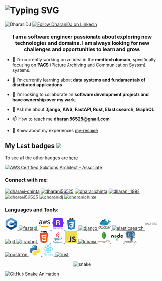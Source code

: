 <!--- <h1 align="center">Hi 👋, I'm Naga Venkata Dharani Viswanadh Chinta, but I go by Dharani.</h1> --->
<!-- HEADING SECTION -->
<h1><img src="https://readme-typing-svg.demolab.com?font=Ubuntu+Mono&weight=700&size=30&pause=1000&color=DA1C10&center=true&vCenter=true&random=false&width=435&lines=Hi+%F0%9F%91%8B%2C+I'm+%40DharaniDJ." alt="Typing SVG" /></h1>

<!-- MISC SECTION -->
<p align="left">
  <img src="https://komarev.com/ghpvc/?username=DharaniDJ&label=Visitors&color=brightgreen&style=flat" alt="DharaniDJ" /> 
  <a href="https://www.linkedin.com/mynetwork/discovery-see-all/?usecase=PEOPLE_FOLLOWS&followMember=dharani-chinta">
    <img src="https://img.shields.io/badge/Follow-DharaniDJ-0A66C2?logo=linkedin" alt="Follow DharaniDJ on LinkedIn">
  </a>
</p>

<h3 align="center">I am a software engineer passionate about exploring new technologies and domains. I am always looking for new challenges and opportunities to learn and grow.</h3>

- 🏥 I'm currently working on an idea in the **medtech domain**, specifically focusing on **PACS** (Picture Archiving and Communication System) systems.

- 🦀  I’m currently learning about **data systems and fundamentals of distributed applications**

- 👑 I’m looking to collaborate on **software development projects and have ownership over my work.**

- 💬 Ask me about **Django, AWS, FastAPI, Rust, Elasticsearch, GraphQL**

- 📫 How to reach me **dharani56525@gmail.com**

- 📄 Know about my experiences [my-resume](https://drive.google.com/file/d/1zJXx1ltOnlDivtqriDQAIk3_Geq6cPrj/view?usp=sharing)


<h2> My Last badges <img src = "https://media.giphy.com/media/3orifgYbnsq43eFsdO/giphy.gif" width="50"> </h2>

To see all the other badges are [here](https://www.credly.com/users/dharani-chinta/badges)

<!--START_SECTION:badges-->
[![AWS Certified Solutions Architect – Associate](https://images.credly.com/size/100x100/images/0e284c3f-5164-4b21-8660-0d84737941bc/image.png)](https://www.credly.com/badges/93b5923d-c70f-4fb0-8d0e-cdfd3fa63772/public_url "AWS Certified Solutions Architect – Associate")

<!--END_SECTION:badges-->

<h3 align="left">Connect with me:</h3>
<p align="left">
<a href="https://linkedin.com/in/dharani-chinta" target="blank"><img align="center" src="https://raw.githubusercontent.com/rahuldkjain/github-profile-readme-generator/master/src/images/icons/Social/linked-in-alt.svg" alt="dharani-chinta" height="30" width="40" /></a>
<a href="https://www.leetcode.com/dharani56525" target="blank"><img align="center" src="https://raw.githubusercontent.com/rahuldkjain/github-profile-readme-generator/master/src/images/icons/Social/leet-code.svg" alt="dharani56525" height="30" width="40" /></a>
<a href="https://instagram.com/dharanichinta" target="blank"><img align="center" src="https://raw.githubusercontent.com/rahuldkjain/github-profile-readme-generator/master/src/images/icons/Social/instagram.svg" alt="dharanichinta" height="30" width="40" /></a>
<a href="https://www.codechef.com/users/dharani_1998" target="blank"><img align="center" src="https://cdn.jsdelivr.net/npm/simple-icons@3.1.0/icons/codechef.svg" alt="dharani_1998" height="30" width="40" /></a>
<a href="https://www.hackerrank.com/dharani56525" target="blank"><img align="center" src="https://raw.githubusercontent.com/rahuldkjain/github-profile-readme-generator/master/src/images/icons/Social/hackerrank.svg" alt="dharani56525" height="30" width="40" /></a>
<a href="https://codeforces.com/profile/dharanidj" target="blank"><img align="center" src="https://raw.githubusercontent.com/rahuldkjain/github-profile-readme-generator/master/src/images/icons/Social/codeforces.svg" alt="dharanidj" height="30" width="40" /></a>
<a href="https://auth.geeksforgeeks.org/user/dharanichinta" target="blank"><img align="center" src="https://raw.githubusercontent.com/rahuldkjain/github-profile-readme-generator/master/src/images/icons/Social/geeks-for-geeks.svg" alt="dharanichinta" height="30" width="40" /></a>
</p>

<h3 align="left">Languages and Tools:</h3>
<p align="left"> <a href="https://www.w3schools.com/cpp/" target="_blank" rel="noreferrer"> <img src="https://raw.githubusercontent.com/devicons/devicon/master/icons/cplusplus/cplusplus-original.svg" alt="cplusplus" width="40" height="40"/> </a> <a href="https://fastapi.tiangolo.com/lo/" target="_blank" rel="noreferrer"> <img src="https://cdn.worldvectorlogo.com/logos/fastapi.svg" alt="fastapi" width="40" height="40"/> </a> <a href="https://aws.amazon.com" target="_blank" rel="noreferrer"> <img src="https://raw.githubusercontent.com/devicons/devicon/master/icons/amazonwebservices/amazonwebservices-original-wordmark.svg" alt="aws" width="40" height="40"/> </a> <a href="https://getbootstrap.com" target="_blank" rel="noreferrer"> <img src="https://raw.githubusercontent.com/devicons/devicon/master/icons/bootstrap/bootstrap-plain-wordmark.svg" alt="bootstrap" width="40" height="40"/> </a>  <a href="https://www.w3schools.com/css/" target="_blank" rel="noreferrer"> <img src="https://raw.githubusercontent.com/devicons/devicon/master/icons/css3/css3-original-wordmark.svg" alt="css3" width="40" height="40"/> </a> <a href="https://www.djangoproject.com/" target="_blank" rel="noreferrer"> <img src="https://cdn.worldvectorlogo.com/logos/django.svg" alt="django" width="40" height="40"/> </a> <a href="https://www.docker.com/" target="_blank" rel="noreferrer"> <img src="https://raw.githubusercontent.com/devicons/devicon/master/icons/docker/docker-original-wordmark.svg" alt="docker" width="40" height="40"/> </a> <a href="https://www.elastic.co" target="_blank" rel="noreferrer"> <img src="https://www.vectorlogo.zone/logos/elastic/elastic-icon.svg" alt="elasticsearch" width="40" height="40"/> </a> <a href="https://expressjs.com" target="_blank" rel="noreferrer"> <img src="https://raw.githubusercontent.com/devicons/devicon/master/icons/express/express-original-wordmark.svg" alt="express" width="40" height="40"/> </a> <a href="https://git-scm.com/" target="_blank" rel="noreferrer"> <img src="https://www.vectorlogo.zone/logos/git-scm/git-scm-icon.svg" alt="git" width="40" height="40"/> </a> <a href="https://graphql.org" target="_blank" rel="noreferrer"> <img src="https://www.vectorlogo.zone/logos/graphql/graphql-icon.svg" alt="graphql" width="40" height="40"/> </a> <a href="https://www.w3.org/html/" target="_blank" rel="noreferrer"> <img src="https://raw.githubusercontent.com/devicons/devicon/master/icons/html5/html5-original-wordmark.svg" alt="html5" width="40" height="40"/> </a> <a href="https://www.java.com" target="_blank" rel="noreferrer"> <img src="https://raw.githubusercontent.com/devicons/devicon/master/icons/java/java-original.svg" alt="java" width="40" height="40"/> </a> <a href="https://developer.mozilla.org/en-US/docs/Web/JavaScript" target="_blank" rel="noreferrer"> <img src="https://raw.githubusercontent.com/devicons/devicon/master/icons/javascript/javascript-original.svg" alt="javascript" width="40" height="40"/> </a> <a href="https://www.elastic.co/kibana" target="_blank" rel="noreferrer"> <img src="https://www.vectorlogo.zone/logos/elasticco_kibana/elasticco_kibana-icon.svg" alt="kibana" width="40" height="40"/> </a> <a href="https://www.mongodb.com/" target="_blank" rel="noreferrer"> <img src="https://raw.githubusercontent.com/devicons/devicon/master/icons/mongodb/mongodb-original-wordmark.svg" alt="mongodb" width="40" height="40"/> </a> <a href="https://nodejs.org" target="_blank" rel="noreferrer"> <img src="https://raw.githubusercontent.com/devicons/devicon/master/icons/nodejs/nodejs-original-wordmark.svg" alt="nodejs" width="40" height="40"/> </a> <a href="https://www.postgresql.org" target="_blank" rel="noreferrer"> <img src="https://raw.githubusercontent.com/devicons/devicon/master/icons/postgresql/postgresql-original-wordmark.svg" alt="postgresql" width="40" height="40"/> </a> <a href="https://postman.com" target="_blank" rel="noreferrer"> <img src="https://www.vectorlogo.zone/logos/getpostman/getpostman-icon.svg" alt="postman" width="40" height="40"/> </a> <a href="https://www.python.org" target="_blank" rel="noreferrer"> <img src="https://raw.githubusercontent.com/devicons/devicon/master/icons/python/python-original.svg" alt="python" width="40" height="40"/> </a> <a href="https://reactjs.org/" target="_blank" rel="noreferrer"> <img src="https://raw.githubusercontent.com/devicons/devicon/master/icons/react/react-original-wordmark.svg" alt="react" width="40" height="40"/> </a> <a href="https://www.rust-lang.org" target="_blank" rel="noreferrer"> <img src="https://static-00.iconduck.com/assets.00/rust-icon-512x512-vx269b2s.png" alt="rust" width="40" height="40"/> </a> </p>

<p align="center">
 <img width="1000" src="https://github.com/DharaniDJ/DharaniDJ/blob/assets/github-snake.svg" alt="snake"/>
</p>

![GitHub Snake Animation](https://github.com/DharaniDJ/DharaniDJ/blob/assets/github-snake.svg)